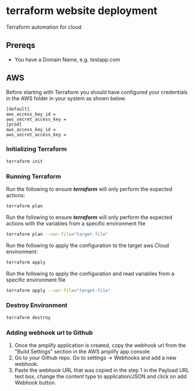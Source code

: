 # terraform website deployment

Terraform automation for cloud

## Prereqs

* You have a Domain Name, e.g. testapp.com


## AWS

Before starting with Terraform you should have configured your credentials in the AWS folder in your system as shown below.

```aws
[default]
aws_access_key_id =
aws_secret_access_key =
[prod]
aws_access_key_id =
aws_secret_access_key =
```

### Initializing Terraform

```sh
terraform init
```

### Running Terraform

Run the following to ensure ***terraform*** will only perform the expected
actions:

```sh
terraform plan
```

Run the following to ensure ***terraform*** will only perform the expected actions with the  variables from a specific environment file

```sh
terraform plan --var-file="target-file"
```

Run the following to apply the configuration to the target aws Cloud
environment:

```sh
terraform apply
```
Run the following to apply the configuration and read variables from a specific environment file

```sh
terraform apply --var-file="target-file"
```

### Destroy Environment

```sh
terraform destroy
```


### Adding webhook url to Github

1. Once the amplify application is created, copy the webhook url from the "Build Settings" section in the AWS amplify app console. 
2. Go to your Github repo. Go to settings -> Webhooks and add a new webhook. 
3. Paste the webhook URL that was copied in the step 1 in the Payload URL text box, change the content type to application/JSON and click on add Webhook button.